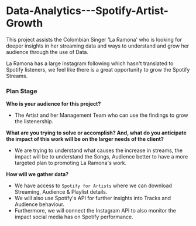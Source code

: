 # Data-Analytics---Spotify-Artist-Growth

This project assists the Colombian Singer 'La Ramona' who is looking for deeper insights in her streaming data and ways to understand and grow her audience through the use of Data.

La Ramona has a large Instagram following which hasn't translated to Spotify listeners, we feel like there is a great opportunity to grow the Spotify Streams.

### Plan Stage

**Who is your audience for this project?**

- The Artist and her Management Team who can use the findings to grow the listenership.

**What are you trying to solve or accomplish? And, what do you anticipate the impact of this work will be on the larger needs of the client?** 

- We are trying to understand what causes the increase in streams, the impact will be to understand the Songs, Audience better to have a more targeted plan to promoting La Ramona's work.

**How will we gather data?**

- We have access to `Spotify for Artists` where we can download Streaming, Audience & Playlist details.
- We will also use Spotify's API for further insights into Tracks and Audience behaviour.
- Furthermore, we will connect the Instagram API to also monitor the impact social media has on Spotify performance.
